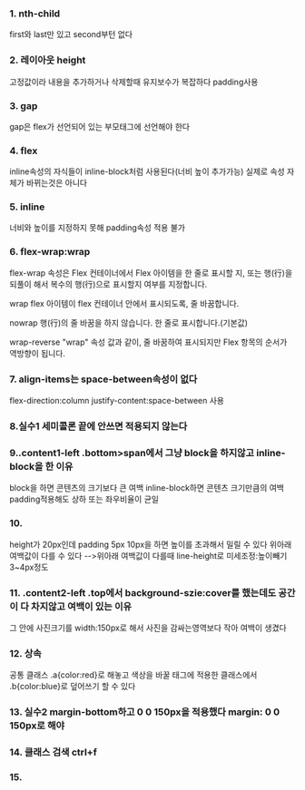 ### 1. nth-child
first와 last만 있고 second부턴 없다

### 2. 레이아웃 height
고정값이라 내용을 추가하거나 삭제할때 유지보수가 복잡하다
padding사용

### 3. gap
gap은 flex가 선언되어 있는 부모태그에 선언해야 한다

### 4. flex
inline속성의 자식들이 inline-block처럼 사용된다(너비 높이 추가가능) 실제로 속성 자체가 바뀌는것은 아니다

### 5. inline
너비와 높이를 지정하지 못해 padding속성 적용 불가

### 6. flex-wrap:wrap
flex-wrap 속성은 Flex 컨테이너에서 Flex 아이템을 한 줄로 표시할 지, 또는 행(行)을 되풀이 해서 복수의 행(行)으로 표시할지 여부를 지정합니다.

wrap	flex 아이템이 flex 컨테이너 안에서 표시되도록, 줄 바꿈합니다.

nowrap	행(行)의 줄 바꿈을 하지 않습니다. 한 줄로 표시합니다.(기본값)

wrap-reverse	"wrap" 속성 값과 같이, 줄 바꿈하여 표시되지만 Flex 항목의 순서가 역방향이 됩니다.


### 7. align-items는 space-between속성이 없다
flex-direction:column
justify-content:space-between 사용

### 8.실수1 세미콜론 끝에 안쓰면 적용되지 않는다

### 9..content1-left .bottom>span에서 그냥 block을 하지않고 inline-block을 한 이유
block을 하면 콘텐츠의 크기보다 큰 여백 inline-block하면 콘텐츠 크기만큼의 여백 padding적용해도 상하 또는 좌우비율이 균일

### 10.
height가 20px인데 padding 5px 10px을 하면 높이를 초과해서 밀릴 수 있다 위아래 여백값이 다를 수 있다
-->위아래 여백값이 다를때 line-height로 미세조정:높이빼기 3~4px정도

### 11. .content2-left .top에서 background-szie:cover를 했는데도 공간이 다 차지않고 여백이 있는 이유
그 안에 사진크기를 width:150px로 해서 사진을 감싸는영역보다 작아 여백이 생겼다

### 12. 상속
공통 클래스 .a{color:red}로 해놓고
색상을 바꿀 태그에 적용한 클래스에서 .b{color:blue}로 덮어쓰기 할 수 있다

### 13. 실수2 margin-bottom하고 0 0 150px을 적용했다 margin: 0 0 150px로 해야

### 14. 클래스 검색 ctrl+f

### 15.
